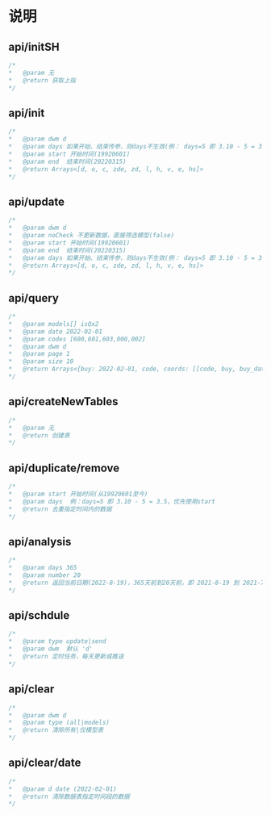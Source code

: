 # 说明

## <div>api/initSH</div>
```js
/*
*   @param 无
*   @return 获取上指
*/
```
## <div>api/init</div>
```js
/*
*   @param dwm d
*   @param days 如果开始、结束传参，则days不生效(例： days=5 即 3.10 - 5 = 3.5)
*   @param start 开始时间(19920601)
*   @param end  结束时间(20220315)
*   @return Arrays<[d, o, c, zde, zd, l, h, v, e, hs]>
*/
```
## <div>api/update</div>
```js
/*
*   @param dwm d
*   @param noCheck 不更新数据，直接筛选模型(false)
*   @param start 开始时间(19920601)
*   @param end  结束时间(20220315)
*   @param days 如果开始、结束传参，则days不生效(例： days=5 即 3.10 - 5 = 3.5)
*   @return Arrays<[d, o, c, zde, zd, l, h, v, e, hs]>
*/
```
## <div>api/query</div>

```js
/*
*   @param models[] isQx2
*   @param date 2022-02-01
*   @param codes [600,601,603,000,002]
*   @param dwm d
*   @param page 1
*   @param size 10
*   @return Arrays<{buy: 2022-02-01, code, coords: [[code, buy, buy_date],...], datas: [{d,code,c,h,l,o,v,zd}, ...]}>
*/
```

## <div>api/createNewTables</div>
```js
/*
*   @param 无
*   @return 创建表
*/
```


## <div>api/duplicate/remove</div>
```js
/*
*   @param start 开始时间(从19920601至今)
*   @param days  例：days=5 即 3.10 - 5 = 3.5，优先使用start
*   @return 去重指定时间内的数据
*/
```

## <div>api/analysis</div>
```js
/*
*   @param days 365
*   @param number 20
*   @return 返回当前日期(2022-8-19)，365天前到20天前，即 2021-8-19 到 2021-7-30
*/
```

## <div>api/schdule</div>
```js
/*
*   @param type update|send
*   @param dwm  默认 'd'
*   @return 定时任务，每天更新或推送
*/
```


## <div>api/clear</div>
```js
/*
*   @param dwm d
*   @param type (all|models)
*   @return 清除所有|仅模型表
*/
```

## <div>api/clear/date</div>
```js
/*
*   @param d date (2022-02-01)
*   @return 清除数据表指定时间段的数据
*/
```